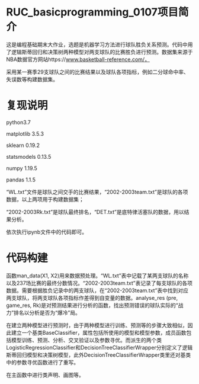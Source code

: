 # RUC_basicprogramming_0107项目简介
这是编程基础期末大作业，选题是机器学习方法进行球队胜负关系预测。代码中用了逻辑斯蒂回归和决策树两种模型对两支球队的比赛胜负进行预测。数据集来源于NBA数据官方网站https://www.basketball-reference.com/，

采用某一赛季29支球队之间的比赛结果以及球队各项指标，例如二分球命中率、失误数等构建数据集。
# 复现说明
python3.7

matplotlib 3.5.3

sklearn 0.19.2

statsmodels 0.13.5

numpy 1.19.5

pandas 1.1.5

“WL.txt”文件是球队之间交手的比赛结果，“2002-2003team.txt”是球队的各项数据，以上两项用于构建数据集；

“2002-2003Rk.txt”是球队最终排名，“DET.txt”是底特律活塞队的数据，用以结果分析。

依次执行ipynb文件中的代码即可。
# 代码构建
函数man_data(X1, X2)用来数据预处理。“WL.txt”表中记载了某两支球队的名称以及237场比赛的最终分数情况。“2002-2003team.txt”表记录了每支球队的各项数据。需要根据胜负记录中的两支球队，在“2002-2003team.txt”表中找到对应两支球队，将两支球队各项指标作差得到自变量的数据。analyse_res (pre, game_res, Rk)是对预测结果进行分析的函数，找出预测错误的球队实际的“战力”排名以分析是否为“爆冷”局。

在建立两种模型进行预测时，由于两种模型进行训练、预测等的步骤大致相似，因此建立一个基类BaseClassifier，属性包括所使用的模型和模型参数，成员函数包括模型训练、预测、分析、交叉验证以及参数寻优。而派生的两个类LogisticRegressionClassifier和DecisionTreeClassifierWrapper分别定义了逻辑斯蒂回归模型和决策树模型，此外DecisionTreeClassifierWrapper类里还对基类中的参数寻优函数进行了重写。

在主函数中进行类声明、画图等。

